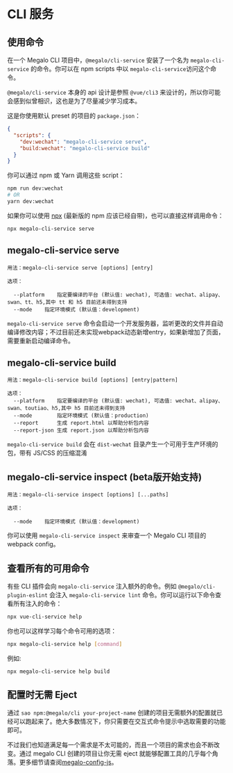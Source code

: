 # CLI 服务

## 使用命令

在一个 Megalo CLI 项目中，`@megalo/cli-service` 安装了一个名为 `megalo-cli-service` 的命令。你可以在 npm scripts 中以 `megalo-cli-service`访问这个命令。

`@megalo/cli-service` 本身的 api 设计是参照 `@vue/cli3` 来设计的，所以你可能会感到似曾相识，这也是为了尽量减少学习成本。

这是你使用默认 preset 的项目的 `package.json`：

``` json
{
  "scripts": {
    "dev:wechat": "megalo-cli-service serve",
    "build:wechat": "megalo-cli-service build"
  }
}
```

你可以通过 npm 或 Yarn 调用这些 script：

``` bash
npm run dev:wechat
# OR
yarn dev:wechat
```

如果你可以使用 [npx](https://github.com/zkat/npx) (最新版的 npm 应该已经自带)，也可以直接这样调用命令：

``` bash
npx megalo-cli-service serve
```


## megalo-cli-service serve

```
用法：megalo-cli-service serve [options] [entry]

选项：

  --platform    指定要编译的平台 (默认值: wechat), 可选值: wechat、alipay、swan、tt、h5,其中 tt 和 h5 目前还未得到支持
  --mode    指定环境模式 (默认值：development)
```

`megalo-cli-service serve` 命令会启动一个开发服务器，监听更改的文件并自动编译修改内容；不过目前还未实现webpack动态新增entry，如果新增加了页面，需要重新启动编译命令。


## megalo-cli-service build

```
用法：megalo-cli-service build [options] [entry|pattern]

选项：
  --platform    指定要编译的平台 (默认值: wechat), 可选值: wechat、alipay、swan、toutiao、h5,其中 h5 目前还未得到支持
  --mode        指定环境模式 (默认值：production)
  --report      生成 report.html 以帮助分析包内容
  --report-json 生成 report.json 以帮助分析包内容
```

`megalo-cli-service build` 会在 `dist-wechat` 目录产生一个可用于生产环境的包，带有 JS/CSS 的压缩混淆


## megalo-cli-service inspect (beta版开始支持)

```
用法：megalo-cli-service inspect [options] [...paths]

选项：

  --mode    指定环境模式 (默认值：development)
```

你可以使用 `megalo-cli-service inspect` 来审查一个 Megalo CLI 项目的 webpack config。



## 查看所有的可用命令

有些 CLI 插件会向 `megalo-cli-service` 注入额外的命令。例如 `@megalo/cli-plugin-eslint` 会注入 `megalo-cli-service lint` 命令。你可以运行以下命令查看所有注入的命令：

``` bash
npx vue-cli-service help
```

你也可以这样学习每个命令可用的选项：

``` bash
npx megalo-cli-service help [command]
```
例如:
``` bash
npx megalo-cli-service help build
```

## 配置时无需 Eject

通过 `sao npm:@megalo/cli your-project-name` 创建的项目无需额外的配置就已经可以跑起来了。绝大多数情况下，你只需要在交互式命令提示中选取需要的功能即可。

不过我们也知道满足每一个需求是不太可能的，而且一个项目的需求也会不断改变。通过 megalo CLI 创建的项目让你无需 eject 就能够配置工具的几乎每个角落。更多细节请查阅[megalo-config-js](cli/megalo-config-js)。
